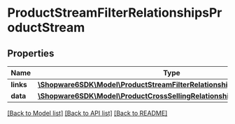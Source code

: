 # ProductStreamFilterRelationshipsProductStream

## Properties
Name | Type | Description | Notes
------------ | ------------- | ------------- | -------------
**links** | [**\Shopware6SDK\Model\ProductStreamFilterRelationshipsProductStreamLinks**](ProductStreamFilterRelationshipsProductStreamLinks.md) |  | [optional] 
**data** | [**\Shopware6SDK\Model\ProductCrossSellingRelationshipsProductStreamData**](ProductCrossSellingRelationshipsProductStreamData.md) |  | [optional] 

[[Back to Model list]](../../README.md#documentation-for-models) [[Back to API list]](../../README.md#documentation-for-api-endpoints) [[Back to README]](../../README.md)

